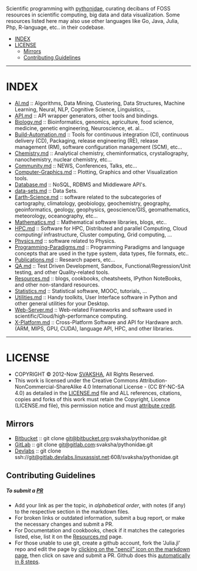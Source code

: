 Scientific programming with [pythonidae](http://svaksha.github.io/pythonidae), curating decibans of FOSS resources in scientific computing, big data and data visualization. Some resources listed here may also use other languages like Go, Java, Julia, Php, R-language, etc.. in their codebase.

+ [INDEX](#index)
+ [LICENSE](#license)
   + [Mirrors](#mirrors)
   + [Contributing Guidelines](#contributing-guidelines)

----

# INDEX
* [AI.md](https://github.com/svaksha/pythonidae/blob/master/AI.md) :: Algorithms, Data Mining, Clustering, Data Structures, Machine Learning, Neural, NLP, Cognitive Science, Linguistics, ...
* [API.md](https://github.com/svaksha/pythonidae/blob/master/API.md) :: API wrapper generators, other tools and bindings.
* [Biology.md](https://github.com/svaksha/pythonidae/blob/master/Biology.md) :: Bioinformatics, genomics, agriculture, food science, medicine, genetic engineering, Neuroscience, et. al...
* [Build-Automation.md](https://github.com/svaksha/pythonidae/blob/master/Build-Automation.md) :: Tools for continuous integration (CI),  continuous delivery (CD), Packaging, release engineering (RE), release management (RM), software configuration management (SCM), etc...
* [Chemistry.md](https://github.com/svaksha/pythonidae/blob/master/Chemistry.md) :: Analytical chemistry, cheminformatics, crystallography, nanochemistry, nuclear chemistry, etc...
* [Community.md](https://github.com/svaksha/pythonidae/blob/master/Community.md) :: NEWS, Conferences, Talks, etc...
* [Computer-Graphics.md](https://github.com/svaksha/pythonidae/blob/master/Computer-Graphics.md) :: Plotting, Graphics and other Visualization tools.
* [Database.md](https://github.com/svaksha/pythonidae/blob/master/Database.md) :: NoSQL, RDBMS and Middleware API's.
* [data-sets.md](https://github.com/svaksha/pythonidae/blob/master/data-sets.md) :: Data Sets.
* [Earth-Science.md](https://github.com/svaksha/pythonidae/blob/master/Earth-Science.md) :: software related to the subcategories of cartography, climatology, geobiology, geochemistry, geography, geoinformatics, geology‎, geophysics‎, geoscience/GIS, geomathematics, meteorology, oceanography, etc...
* [Mathematics.md](https://github.com/svaksha/pythonidae/blob/master/Mathematics.md) :: Mathematical software libraries, blogs, etc.. 
* [HPC.md](https://github.com/svaksha/pythonidae/blob/master/HPC.md) :: Software for HPC, Distributed and parallel Computing, Cloud computing/ infrastructure, Cluster computing, Grid computing, ...
* [Physics.md](https://github.com/svaksha/pythonidae/blob/master/Physics.md) :: software related to Physics.
* [Programming-Paradigms.md](https://github.com/svaksha/pythonidae/blob/master/Programming-Paradigms.md) :: Programming Paradigms and language concepts that are used in the type system, data types, file formats, etc..
* [Publications.md](https://github.com/svaksha/pythonidae/blob/master/Publications.md) :: Research papers, etc...
* [QA.md](https://github.com/svaksha/pythonidae/blob/master/QA.md) :: Test Driven Development, Sandbox, Functional/Regression/Unit testing, and other Quality-related tools.
* [Resources.md](https://github.com/svaksha/pythonidae/blob/master/Resources.md) :: blogs, cookbooks, cheatsheets, IPython NoteBooks, and other non-standard resources.
* [Statistics.md](https://github.com/svaksha/pythonidae/blob/master/Statistics.md) :: Statistical software, MOOC, tutorials, ...
* [Utilities.md](https://github.com/svaksha/pythonidae/blob/master/Utilities.md) :: Handy toolkits, User Interface software in Python and other general utilities for your Desktop.
* [Web-Server.md](https://github.com/svaksha/pythonidae/blob/master/Web-Server.md) :: Web-related Frameworks and software used in scientific/Cloud/high-performance computing.
* [X-Platform.md](https://github.com/svaksha/pythonidae/blob/master/X-Platform.md) :: Cross-Platform Software and API for Hardware arch. (ARM, MIPS, GPU, CUDA), language API, HPC, and other libraries.

----

# LICENSE 
+ COPYRIGHT © 2012-Now [SVAKSHA](http://svaksha.com/pages/Bio), All Rights Reserved. 
+ This work is licensed under the Creative Commons Attribution-NonCommercial-ShareAlike 4.0 International License - (CC BY-NC-SA 4.0) as detailed in the [LICENSE.md](https://github.com/svaksha/pythonidae/blob/master/LICENSE.md) file and ALL references, citations, copies and forks of this work must retain the Copyright, Licence (LICENSE.md file), this permission notice and must [attribute credit](https://en.wikipedia.org/wiki/Creative_Commons_license#Attribution).


## Mirrors 
+ [Bitbucket](https://bitbucket.org/svaksha/pythonidae) :: git clone git@bitbucket.org:svaksha/pythonidae.git
+ [GitLab](https://gitlab.com/svaksha/pythonidae) :: git clone git@gitlab.com:svaksha/pythonidae.git 
+ [Devlabs](https://gitlab.devlabs.linuxassist.net/svaksha/pythonidae) :: git clone ssh://git@gitlab.devlabs.linuxassist.net:608/svaksha/pythonidae.git

## Contributing Guidelines
##### To submit a [PR](https://github.com/svaksha/pythonidae/pulls)
+ Add your link as per the topic, in _alphabetical order_, with notes (if any) to the respective section in the markdown files.
+ For broken links or outdated information, submit a bug report, or make the necessary changes and submit a PR.
+ For Documentation and cookbooks, check if it matches the categories listed, else, list it on the [Resources.md](https://github.com/svaksha/pythonidae/blob/master/Resources.md) page.
+ For those unable to use git, create a github account, fork the 'Julia.jl' repo and edit the page by [clicking on the "pencil" icon on the markdown page](https://help.github.com/articles/editing-files-in-your-repository), then click on save and submit a PR. Github does this [automatically in 8 steps](https://help.github.com/articles/editing-files-in-another-user-s-repository).


